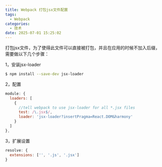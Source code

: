 ```yaml
---
title: Webpack 打包jsx文件配置
tags:
  - Webpack
categories:
  - 技术
date: 2025-07-01 15:25:02
---
```


打包jsx文件，为了使得此文件可以直接被打包，并且在应用的时候不加入后缀，需要做以下几个步骤：

1，安装jsx-loader

```bash
$ npm install --save-dev jsx-loader
```

2，配置

```js
module: {
  loaders: [
    {
      //tell webpack to use jsx-loader for all *.jsx files
      test: /\.jsx$/,
      loader: 'jsx-loader?insertPragma=React.DOM&harmony'
    }
  ]
},
```

3，扩展设置

```js
resolve: {
  extensions: ['', '.js', '.jsx']
}
```


